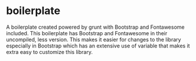 # boilerplate
A boilerplate created powered by grunt with Bootstrap and Fontawesome included.
This boilerplate has Bootstrap and Fontawesome in their uncompiled, less version. This makes it easier for changes to the library especially in Bootstrap which has an extensive use of variable that makes it extra easy to customize this library.